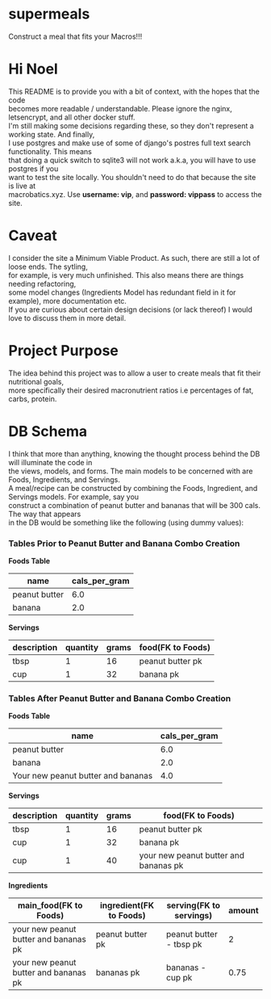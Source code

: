 # supermeals
Construct a meal that fits your Macros!!!

# Hi Noel
This README is to provide you with a bit of context, with the hopes that the code  
becomes more readable / understandable.  Please ignore the nginx, letsencrypt, and all other docker stuff.  
I'm still making some decisions regarding these, so they don't represent a working state.  And finally,  
I use postgres and make use of some of django's postres full text search functionality. This means  
that doing a quick switch to sqlite3 will not work a.k.a, you will have to use postgres if you  
want to test the site locally. You shouldn't need to do that because the site is live at  
macrobatics.xyz.  Use **username: vip**, and **password: vippass** to access the site.  

# Caveat
I consider the site a Minimum Viable Product.  As such, there are still a lot of loose ends.  The sytling,  
for example, is very much unfinished.  This also means there are things needing refactoring,  
some model changes (Ingredients Model has redundant field in it for example), more documentation etc.  
If you are curious about certain design decisions (or lack thereof) I would love to discuss them in more detail. 


# Project Purpose
The idea behind this project was to allow a user to create meals that fit their nutritional goals,  
more specifically their desired macronutrient ratios i.e percentages of fat, carbs, protein.

# DB Schema
I think that more than anything, knowing the thought process behind the DB will illuminate the code in  
the views, models, and forms.  The main models to be concerned with are Foods, Ingredients, and Servings.  
A meal/recipe can be constructed by combining the Foods, Ingredient, and Servings models.  For example, say you    
construct a combination of peanut butter and bananas that will be 300 cals.  The way that appears  
in the DB would be something like the following (using dummy values):

### Tables Prior to Peanut Butter and Banana Combo Creation

**Foods Table**  

name | cals_per_gram
--- | ---
peanut butter | 6.0
banana | 2.0

**Servings**

description | quantity | grams | food(FK to Foods)
--- | --- | --- | ---
tbsp | 1 | 16 | peanut butter pk
cup | 1 | 32 | banana pk

### Tables After Peanut Butter and Banana Combo Creation

**Foods Table**  

name | cals_per_gram
--- | ---
peanut butter | 6.0
banana | 2.0
Your new peanut butter and bananas | 4.0

**Servings**

description | quantity | grams | food(FK to Foods)
--- | --- | --- | ---
tbsp | 1 | 16 | peanut butter pk
cup | 1 | 32 | banana pk
cup | 1 | 40 | your new peanut butter and bananas pk

**Ingredients**

main_food(FK to Foods) | ingredient(FK to Foods) | serving(FK to servings) | amount
--- | --- | --- | ---
your new peanut butter and bananas pk | peanut butter pk | peanut butter - tbsp pk | 2
your new peanut butter and bananas pk | bananas pk | bananas - cup pk | 0.75

